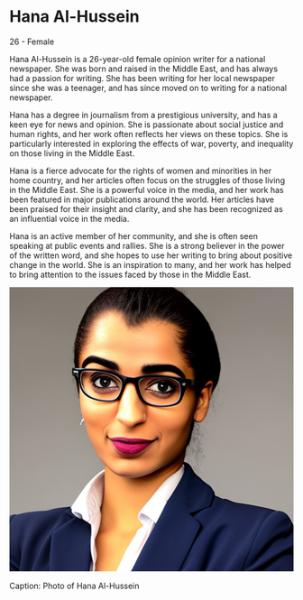 
# Hana Al-Hussein
26 - Female


Hana Al-Hussein is a 26-year-old female opinion writer for a national newspaper. She was born and raised in the Middle East, and has always had a passion for writing. She has been writing for her local newspaper since she was a teenager, and has since moved on to writing for a national newspaper.

Hana has a degree in journalism from a prestigious university, and has a keen eye for news and opinion. She is passionate about social justice and human rights, and her work often reflects her views on these topics. She is particularly interested in exploring the effects of war, poverty, and inequality on those living in the Middle East.

Hana is a fierce advocate for the rights of women and minorities in her home country, and her articles often focus on the struggles of those living in the Middle East. She is a powerful voice in the media, and her work has been featured in major publications around the world. Her articles have been praised for their insight and clarity, and she has been recognized as an influential voice in the media.

Hana is an active member of her community, and she is often seen speaking at public events and rallies. She is a strong believer in the power of the written word, and she hopes to use her writing to bring about positive change in the world. She is an inspiration to many, and her work has helped to bring attention to the issues faced by those in the Middle East.


![Hana Al-Hussein, 26-year-old female opinion writer for a national newspaper. She is wearing a navy blue blazer with a white shirt underneath, and a pair of black trousers. Her hair is pulled back in a sleek ponytail, and she is wearing a pair of glasses. She has a confident, determined expression on her face. She is holding a pen in her right hand, and a notebook in her left. She is sitting in front of a laptop, ready to write her next opinion piece.](../images/16.png)

Caption: Photo of Hana Al-Hussein

